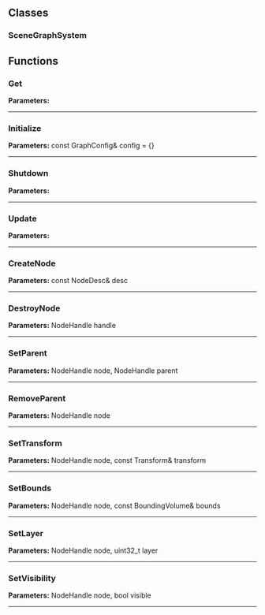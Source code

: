 
## Classes

### SceneGraphSystem




## Functions

### Get



**Parameters:** 

---

### Initialize



**Parameters:** const GraphConfig& config = {}

---

### Shutdown



**Parameters:** 

---

### Update



**Parameters:** 

---

### CreateNode



**Parameters:** const NodeDesc& desc

---

### DestroyNode



**Parameters:** NodeHandle handle

---

### SetParent



**Parameters:** NodeHandle node, NodeHandle parent

---

### RemoveParent



**Parameters:** NodeHandle node

---

### SetTransform



**Parameters:** NodeHandle node, const Transform& transform

---

### SetBounds



**Parameters:** NodeHandle node, const BoundingVolume& bounds

---

### SetLayer



**Parameters:** NodeHandle node, uint32_t layer

---

### SetVisibility



**Parameters:** NodeHandle node, bool visible

---
